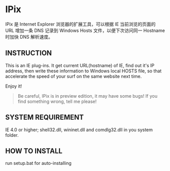 # IPix

IPix 是 Internet Explorer 浏览器的扩展工具，可以根据 IE 当前浏览的页面的 URL 增加一条 DNS 记录到 Windows Hosts 文件，以便下次访问同一 Hostname 时加快 DNS 解析速度。

## INSTRUCTION

This is an IE plug-ins. It get current URL(hostname) of IE, find out it's IP address, then write these information to Windows local HOSTS file, so that accelerate the speed of your surf on the same website next time.

Enjoy it!

> Be careful, IPix is in preview edition, it may have some bugs! If you find something wrong, tell me please!

## SYSTEM REQUIREMENT

IE 4.0 or higher;
shell32.dll, wininet.dll and comdlg32.dll in you system folder.

## HOW TO INSTALL

run setup.bat for auto-installing
